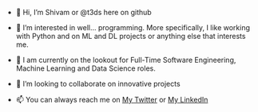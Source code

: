 - 👋 Hi, I’m Shivam or @t3ds here on github
- 👀 I’m interested in well... programming. More specifically, I like working with Python and on ML and DL projects or anything else that interests me.
- 🌱 I am currently on the lookout for Full-Time Software Engineering, Machine Learning and Data Science roles.
   
- 💞️ I’m looking to collaborate on innovative projects
- 📫 You can always reach me on [My Twitter](https://twitter.com/shivam_code) or [My LinkedIn](https://www.linkedin.com/in/shivamkotak)

<!---
t3ds/t3ds is a ✨ special ✨ repository because its `README.md` (this file) appears on your GitHub profile.
You can click the Preview link to take a look at your changes.
--->

